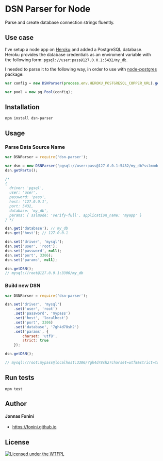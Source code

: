 DSN Parser for Node
===================

Parse and create database connection strings fluently.

## Use case

I've setup a node app on [Heroku](https://www.heroku.com) and added a PostgreSQL database. Heroku provides the database credentials
as an enviroment variable with the following form: `pgsql://user:pass@127.0.0.1:5432/my_db`. 

I needed to parse it to the following way, in order to use with [node-postgres]() package:

````js
var config = new DSNParser(process.env.HEROKU_POSTGRESQL_COPPER_URL).getParts();

var pool = new pg.Pool(config);
````

## Installation

`npm install dsn-parser`

## Usage

### Parse Data Source Name

````js
var DSNParser = require('dsn-parser');

var dsn = new DSNParser('pgsql://user:pass@127.0.0.1:5432/my_db?sslmode=verify-full&application_name=myapp');
dsn.getParts();

/*
{ 
  driver: 'pgsql',
  user: 'user',
  password: 'pass',
  host: '127.0.0.1',
  port: 5432,
  database: 'my_db',
  params: { sslmode: 'verify-full', application_name: 'myapp' } 
} */

dsn.get('database'); // my_db
dsn.get('host'); // 127.0.0.1

dsn.set('driver', 'mysql');
dsn.set('user', 'root');
dsn.set('password', null);
dsn.set('port', 3306);
dsn.set('params', null);

dsn.getDSN();
// mysql://root@127.0.0.1:3306/my_db

````

### Build new DSN

````js
var DSNParser = require('dsn-parser');

dsn.set('driver', 'mysql')
	.set('user', 'root')
	.set('password', 'mypass')
	.set('host', 'localhost')
	.set('port', 3306)
	.set('database', '7gh4d78sh2')
	.set('params', {
		charset: 'utf8',
		strict: true
	});

dsn.getDSN();

// mysql://root:mypass@localhost:3306/7gh4d78sh2?charset=utf8&strict=true
````

## Run tests

`npm test`

## Author

#### Jonnas Fonini

- https://fonini.github.io

## License
[![Licensed under the WTFPL](http://www.wtfpl.net/wp-content/uploads/2012/12/wtfpl-badge-2.png "Licensed under the WTFPL")](http://www.wtfpl.net)